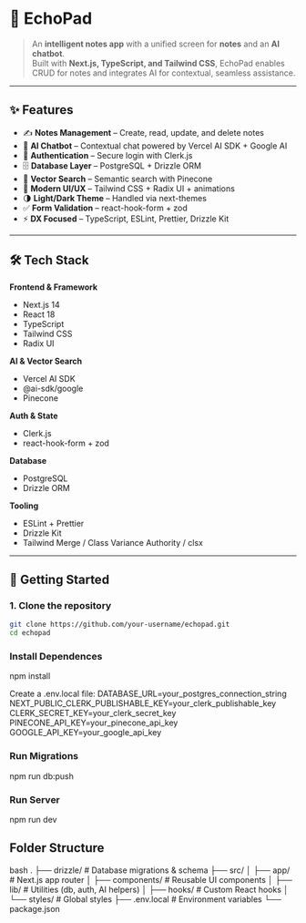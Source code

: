 # 📓 EchoPad

> An **intelligent notes app** with a unified screen for **notes** and an **AI chatbot**.  
> Built with **Next.js, TypeScript, and Tailwind CSS**, EchoPad enables CRUD for notes and integrates AI for contextual, seamless assistance.

---

## ✨ Features

- ✍️ **Notes Management** – Create, read, update, and delete notes
- 🤖 **AI Chatbot** – Contextual chat powered by Vercel AI SDK + Google AI
- 🔐 **Authentication** – Secure login with Clerk.js
- 🗄️ **Database Layer** – PostgreSQL + Drizzle ORM
- 📂 **Vector Search** – Semantic search with Pinecone
- 🎨 **Modern UI/UX** – Tailwind CSS + Radix UI + animations
- 🌗 **Light/Dark Theme** – Handled via next-themes
- ✅ **Form Validation** – react-hook-form + zod
- ⚡ **DX Focused** – TypeScript, ESLint, Prettier, Drizzle Kit

---

## 🛠️ Tech Stack

**Frontend & Framework**

- Next.js 14
- React 18
- TypeScript
- Tailwind CSS
- Radix UI

**AI & Vector Search**

- Vercel AI SDK
- @ai-sdk/google
- Pinecone

**Auth & State**

- Clerk.js
- react-hook-form + zod

**Database**

- PostgreSQL
- Drizzle ORM

**Tooling**

- ESLint + Prettier
- Drizzle Kit
- Tailwind Merge / Class Variance Authority / clsx

---

## 🚀 Getting Started

### 1. Clone the repository

```bash
git clone https://github.com/your-username/echopad.git
cd echopad


```

### Install Dependences

npm install

Create a .env.local file:
DATABASE_URL=your_postgres_connection_string
NEXT_PUBLIC_CLERK_PUBLISHABLE_KEY=your_clerk_publishable_key
CLERK_SECRET_KEY=your_clerk_secret_key
PINECONE_API_KEY=your_pinecone_api_key
GOOGLE_API_KEY=your_google_api_key

### Run Migrations

npm run db:push

### Run Server

npm run dev

## Folder Structure
bash
.
├── drizzle/ # Database migrations & schema
├── src/
│ ├── app/ # Next.js app router
│ ├── components/ # Reusable UI components
│ ├── lib/ # Utilities (db, auth, AI helpers)
│ ├── hooks/ # Custom React hooks
│ └── styles/ # Global styles
├── .env.local # Environment variables
└── package.json
